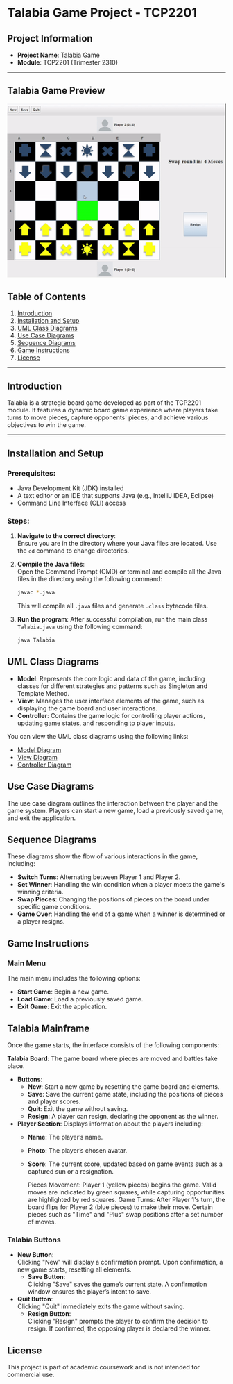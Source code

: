 # Talabia Game Project - TCP2201

## Project Information
- **Project Name**: Talabia Game
- **Module**: TCP2201 (Trimester 2310)

---


## Talabia Game Preview

   ![Talabia Chess Game](chess.gif)


## Table of Contents
1. [Introduction](#introduction)
2. [Installation and Setup](#installation-and-setup)
3. [UML Class Diagrams](#uml-class-diagrams)
4. [Use Case Diagrams](#use-case-diagrams)
5. [Sequence Diagrams](#sequence-diagrams)
6. [Game Instructions](#game-instructions)
7. [License](#license)

---

## Introduction

Talabia is a strategic board game developed as part of the TCP2201 module. It features a dynamic board game experience where players take turns to move pieces, capture opponents' pieces, and achieve various objectives to win the game.

---

## Installation and Setup

### Prerequisites:
- Java Development Kit (JDK) installed
- A text editor or an IDE that supports Java (e.g., IntelliJ IDEA, Eclipse)
- Command Line Interface (CLI) access

### Steps:
1. **Navigate to the correct directory**:  
   Ensure you are in the directory where your Java files are located. Use the `cd` command to change directories.

2. **Compile the Java files**:  
   Open the Command Prompt (CMD) or terminal and compile all the Java files in the directory using the following command:
   ```bash
   javac *.java
   ```
    This will compile all `.java` files and generate `.class` bytecode files.

3. **Run the program**:
    After successful compilation, run the main class `Talabia.java` using the following command:
    
    ```bash
    java Talabia
    ```
## UML Class Diagrams

- **Model**: Represents the core logic and data of the game, including classes for different strategies and patterns such as Singleton and Template Method.
- **View**: Manages the user interface elements of the game, such as displaying the game board and user interactions.
- **Controller**: Contains the game logic for controlling player actions, updating game states, and responding to player inputs.

You can view the UML class diagrams using the following links:

- [Model Diagram](https://app.diagrams.net/?page-id=ME9IjcjfFuZkWGZd5N8R)
- [View Diagram](https://app.diagrams.net/?page-id=OLVy24eoel8JksQwI-H4)
- [Controller Diagram](https://app.diagrams.net/?page-id=BOF1RafWjJp0yVhQ4V5G)

## Use Case Diagrams

The use case diagram outlines the interaction between the player and the game system. Players can start a new game, load a previously saved game, and exit the application.

## Sequence Diagrams

These diagrams show the flow of various interactions in the game, including:

- **Switch Turns**: Alternating between Player 1 and Player 2.
- **Set Winner**: Handling the win condition when a player meets the game's winning criteria.
- **Swap Pieces**: Changing the positions of pieces on the board under specific game conditions.
- **Game Over**: Handling the end of a game when a winner is determined or a player resigns.

## Game Instructions

### Main Menu

The main menu includes the following options:

- **Start Game**: Begin a new game.
- **Load Game**: Load a previously saved game.
- **Exit Game**: Exit the application.

## Talabia Mainframe

Once the game starts, the interface consists of the following components:

**Talabia Board**: The game board where pieces are moved and battles take place.
- **Buttons**:
  - **New**: Start a new game by resetting the game board and elements.
  - **Save**: Save the current game state, including the positions of pieces and player scores.
  - **Quit**: Exit the game without saving.
  - **Resign**: A player can resign, declaring the opponent as the winner.
- **Player Section**: Displays information about the players including:
  - **Name**: The player’s name.
  - **Photo**: The player’s chosen avatar.
  - **Score**: The current score, updated based on game events such as a captured sun or a resignation.

    Pieces Movement:
    Player 1 (yellow pieces) begins the game. Valid moves are indicated by green squares, while capturing opportunities are highlighted by red squares.
    Game Turns:
    After Player 1's turn, the board flips for Player 2 (blue pieces) to make their move. Certain pieces such as "Time" and "Plus" swap positions after a set number of moves.
    
### Talabia Buttons
- **New Button**:  
  Clicking "New" will display a confirmation prompt. Upon confirmation, a new game starts, resetting all elements.
  - **Save Button**:  
  Clicking "Save" saves the game’s current state. A confirmation window ensures the player’s intent to save.
- **Quit Button**:  
  Clicking "Quit" immediately exits the game without saving.
  - **Resign Button**:  
  Clicking "Resign" prompts the player to confirm the decision to resign. If confirmed, the opposing player is declared the winner.

## License

This project is part of academic coursework and is not intended for commercial use.


